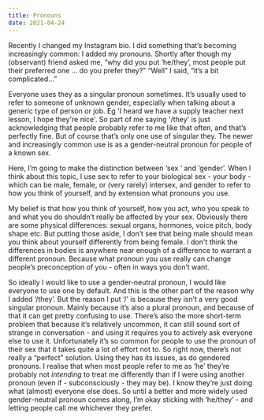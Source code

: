```yaml
---
title: Pronouns
date: 2021-04-24
---
```


<p>
Recently I changed my Instagram bio. I did something that’s becoming
increasingly common: I added my pronouns. Shortly after though my (observant)
friend asked me, “why did you put ‘he/they’, most people put their preferred one
... do you prefer they?” “Well” I said, “it’s a bit complicated…”
</p>
<p>
Everyone uses they as a singular pronoun sometimes. It’s usually used to refer
to someone of unknown gender, especially when talking about a generic type of
person or job. Eg 'I heard we have a supply teacher next lesson, I hope they're
nice'. So part of me saying '/they' is just acknowledging that people probably
refer to me like that often, and that’s perfectly fine. But of course that’s
only one use of singular they. The newer and increasingly common use is as a
gender-neutral pronoun for people of a known sex.
</p>
<p>
Here, I’m going to make the distinction between ‘sex ‘ and ‘gender’. When I
think about this topic, I use sex to refer to your biological sex - your body -
which can be male, female, or (very rarely) intersex, and gender to refer to how
you think of yourself, and by extension what pronouns you use.
</p>
<p>
My belief is that how you think of yourself, how you act, who you speak to and
what you do shouldn’t really be affected by your sex. Obviously there are some
physical differences: sexual organs, hormones, voice pitch, body shape etc. But
putting those aside, I don’t see that being male should mean you think about
yourself differently from being female. I don't think the differences in bodies
is anywhere near enough of a difference to warrant a different pronoun. Because
what pronoun you use really can change people’s preconception of you - often in
ways you don’t want.
</p>
<p>
So ideally I would like to use a gender-neutral pronoun, I would like everyone
to use one by default. And this is the other part of the reason why I added
‘/they’. But the reason I put ‘/’ is because they isn’t a very good singular
pronoun. Mainly because it’s also a plural pronoun, and because of that it can
get pretty confusing to use. There’s also the more short-term problem that
because it’s relatively uncommon, it can still sound sort of strange in
conversation - and using it requires you to actively ask everyone else to use
it. Unfortunately it’s so common for people to use the pronoun of their sex that
it takes quite a lot of effort not to. So right now, there’s not really a
“perfect” solution. Using they has its issues, as do gendered pronouns. I
realise that when most people refer to me as ‘he’ they’re probably not
<em>intending</em> to treat me differently than if I were using another pronoun
(even if - subconsciously - they may be). I know they’re just doing what
(almost) everyone else does. So until a better and more widely used
gender-neutral pronoun comes along, I’m okay sticking with ‘he/they’ - and
letting people call me whichever they prefer.
</p>